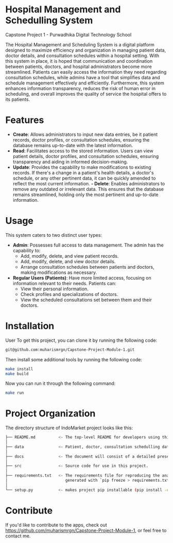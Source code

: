 # Hospital Management and Schedulling System
Capstone Project 1 - Purwadhika Digital Technology School

The Hospital Management and Scheduling System is a digital platform designed to maximize efficiency and organization in managing patient data, doctor details, and consultation schedules within a hospital setting. With this system in place, it is hoped that communication and coordination between patients, doctors, and hospital administrators become more streamlined. Patients can easily access the information they need regarding consultation schedules, while admins have a tool that simplifies data and schedule management effectively and efficiently. Furthermore, this system enhances information transparency, reduces the risk of human error in scheduling, and overall improves the quality of service the hospital offers to its patients.

# Features
- **Create**: Allows administrators to input new data entries, be it patient records, doctor profiles, or consultation schedules, ensuring the database remains up-to-date with the latest information.
- **Read**: Facilitates access to the stored information. Users can view patient details, doctor profiles, and consultation schedules, ensuring transparency and aiding in informed decision-making.
- **Update**: Provides the capability to make modifications to existing records. If there's a change in a patient's health details, a doctor's schedule, or any other pertinent data, it can be quickly amended to reflect the most current information.
**- Delete**: Enables administrators to remove any outdated or irrelevant data. This ensures that the database remains streamlined, holding only the most pertinent and up-to-date information.

# Usage
This system caters to two distinct user types:
- **Admin**: Possesses full access to data management. The admin has the capability to:
  - Add, modify, delete, and view patient records.
  - Add, modify, delete, and view doctor details.
  - Arrange consultation schedules between patients and doctors, making modifications as necessary.
- **Regular Users (Patients)**: Have more limited access, focusing on information relevant to their needs. Patients can:
  - View their personal information.
  - Check profiles and specializations of doctors.
  - View the scheduled consultations set between them and their doctors.
    
# Installation
User
To get this project, you can clone it by running the following code:
```bash
git@github.com:muharismrgn/Capstone-Project-Module-1.git
```
Then install some additional tools by running the following code:
```bash
make install
make build
```
Now you can run it through the following command:
```bash
make run
```
# Project Organization

The directory structure of IndoMarket project looks like this:
```bash
├── README.md          <- The top-level README for developers using this project.
│
├── data               <- Patient, doctor, consultation schedulling database
│
├── docs               <- The document will consist of a detailed presentation.
│
├── src                <- Source code for use in this project.
│
├── requirements.txt   <- The requirements file for reproducing the analysis environment, e.g.
│                         generated with `pip freeze > requirements.txt`
│
└── setup.py           <- makes project pip installable (pip install -e .) so src can be imported
```
# Contribute
If you'd like to contribute to the apps, check out https://github.com/muharismrgn/Capstone-Project-Module-1, or feel free to contact me.
